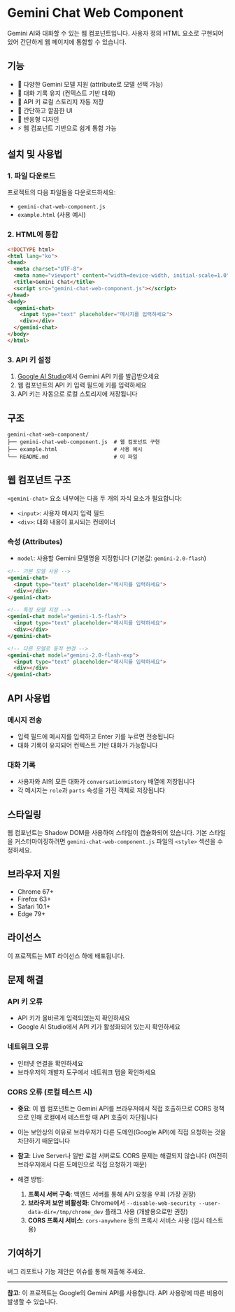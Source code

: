 # Gemini Chat Web Component

Gemini AI와 대화할 수 있는 웹 컴포넌트입니다. 사용자 정의 HTML 요소로 구현되어 있어 간단하게 웹 페이지에 통합할 수 있습니다.

## 기능

- 🤖 다양한 Gemini 모델 지원 (attribute로 모델 선택 가능)
- 💬 대화 기록 유지 (컨텍스트 기반 대화)
- 🔐 API 키 로컬 스토리지 자동 저장
- 🎨 간단하고 깔끔한 UI
- 📱 반응형 디자인
- ⚡ 웹 컴포넌트 기반으로 쉽게 통합 가능

## 설치 및 사용법

### 1. 파일 다운로드

프로젝트의 다음 파일들을 다운로드하세요:
- `gemini-chat-web-component.js`
- `example.html` (사용 예시)

### 2. HTML에 통합

```html
<!DOCTYPE html>
<html lang="ko">
<head>
  <meta charset="UTF-8">
  <meta name="viewport" content="width=device-width, initial-scale=1.0">
  <title>Gemini Chat</title>
  <script src="gemini-chat-web-component.js"></script>
</head>
<body>
  <gemini-chat>
    <input type="text" placeholder="메시지를 입력하세요">
    <div></div>
  </gemini-chat>
</body>
</html>
```

### 3. API 키 설정

1. [Google AI Studio](https://makersuite.google.com/app/apikey)에서 Gemini API 키를 발급받으세요
2. 웹 컴포넌트의 API 키 입력 필드에 키를 입력하세요
3. API 키는 자동으로 로컬 스토리지에 저장됩니다

## 구조

```
gemini-chat-web-component/
├── gemini-chat-web-component.js  # 웹 컴포넌트 구현
├── example.html                  # 사용 예시
└── README.md                     # 이 파일
```

## 웹 컴포넌트 구조

`<gemini-chat>` 요소 내부에는 다음 두 개의 자식 요소가 필요합니다:

- `<input>`: 사용자 메시지 입력 필드
- `<div>`: 대화 내용이 표시되는 컨테이너

### 속성 (Attributes)

- `model`: 사용할 Gemini 모델명을 지정합니다 (기본값: `gemini-2.0-flash`)

```html
<!-- 기본 모델 사용 -->
<gemini-chat>
  <input type="text" placeholder="메시지를 입력하세요">
  <div></div>
</gemini-chat>

<!-- 특정 모델 지정 -->
<gemini-chat model="gemini-1.5-flash">
  <input type="text" placeholder="메시지를 입력하세요">
  <div></div>
</gemini-chat>

<!-- 다른 모델로 동적 변경 -->
<gemini-chat model="gemini-2.0-flash-exp">
  <input type="text" placeholder="메시지를 입력하세요">
  <div></div>
</gemini-chat>
```

## API 사용법

### 메시지 전송
- 입력 필드에 메시지를 입력하고 Enter 키를 누르면 전송됩니다
- 대화 기록이 유지되어 컨텍스트 기반 대화가 가능합니다

### 대화 기록
- 사용자와 AI의 모든 대화가 `conversationHistory` 배열에 저장됩니다
- 각 메시지는 `role`과 `parts` 속성을 가진 객체로 저장됩니다

## 스타일링

웹 컴포넌트는 Shadow DOM을 사용하여 스타일이 캡슐화되어 있습니다. 기본 스타일을 커스터마이징하려면 `gemini-chat-web-component.js` 파일의 `<style>` 섹션을 수정하세요.

## 브라우저 지원

- Chrome 67+
- Firefox 63+
- Safari 10.1+
- Edge 79+

## 라이선스

이 프로젝트는 MIT 라이선스 하에 배포됩니다.

## 문제 해결

### API 키 오류
- API 키가 올바르게 입력되었는지 확인하세요
- Google AI Studio에서 API 키가 활성화되어 있는지 확인하세요

### 네트워크 오류
- 인터넷 연결을 확인하세요
- 브라우저의 개발자 도구에서 네트워크 탭을 확인하세요

### CORS 오류 (로컬 테스트 시)
- **중요**: 이 웹 컴포넌트는 Gemini API를 브라우저에서 직접 호출하므로 CORS 정책으로 인해 로컬에서 테스트할 때 API 호출이 차단됩니다
- 이는 보안상의 이유로 브라우저가 다른 도메인(Google API)에 직접 요청하는 것을 차단하기 때문입니다
- **참고**: Live Server나 일반 로컬 서버로도 CORS 문제는 해결되지 않습니다 (여전히 브라우저에서 다른 도메인으로 직접 요청하기 때문)

- 해결 방법:
  1. **프록시 서버 구축**: 백엔드 서버를 통해 API 요청을 우회 (가장 권장)
  2. **브라우저 보안 비활성화**: Chrome에서 `--disable-web-security --user-data-dir=/tmp/chrome_dev` 플래그 사용 (개발용으로만 권장)
  3. **CORS 프록시 서비스**: `cors-anywhere` 등의 프록시 서비스 사용 (임시 테스트용)

## 기여하기

버그 리포트나 기능 제안은 이슈를 통해 제출해 주세요.

---

**참고**: 이 프로젝트는 Google의 Gemini API를 사용합니다. API 사용량에 따른 비용이 발생할 수 있습니다. 